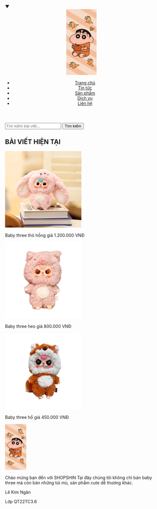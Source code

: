 <!doctype html>
<html lang="vi">
 <head>
<meta charset="UTF-8">
<meta name="viewport" content="width=device-width, initial-scale=1.0">
<title>Trang Web</title>
	 <link rel="stylesheet" href="kng.css">
	 <link href="kng.css" rel="stylesheet" type="text/css">
	 </head>
▼<body>
<header>
<div class="logo">
<img src="shopshin.jpg" alt="Logo" width="100">
</div>
<nav class="menu">
<ul>
<li><a href="#">Trang chủ</a></li>
<li><a href="#">Tin tức</a></li>
<li><a href="#">Sản phẩm</a></li>
<li><a href="#">Dịch vụ</a></li>
<li><a href="#">Liên hệ</a></li>
</ul>
</nav>
	</header>
	<div class="container">
<div class="col1">
<div class="search-bar">
<form action="/search" method="GET">
<input type="text" name="query" placeholder="Tìm kiếm bài viết...">
<button type="submit">Tìm kiếm</button>
	</form>
</div>
<h2>BÀI VIẾT HIỆN TẠI</h2>
<div class="post">
	<img src="tho.jpg" alt="Bài viết 1" width="50%">
	<p>Baby three thỏ hồng giá 1.200.000 VNĐ </p>
	</div>
<div class="post"> <img src="heo.jpg" alt="Bài viết 2" width="50%"> <p>Baby three heo giá 800.000 VNĐ</p>
	</div>
<div class="post">
	<img src="ho.jpg" alt="Bài viết 3" width="50%"> <p>Baby three hổ giá 450.000 VNĐ</p>
	</div>
<div class="col2"> <img src="shopshin.jpg" alt="Hình ảnh bài viết" width="70"> 
	<p>Chào mừng bạn đến với SHOPSHIN
	Tại đây chúng tôi không chỉ bán baby three mà còn bán những túi mù, sản phẩm cute dễ thương khác.</p>
	</div>
	</div>
	<footer>
		<p>Lê Kim Ngân</p>
<p>Lớp QT22TC3.6</p>
		</footer>
</body>
</html>
